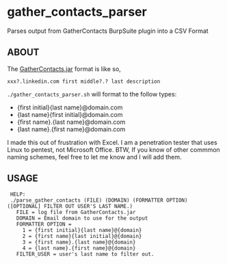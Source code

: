 # gather_contacts_parser
Parses output from GatherContacts BurpSuite plugin into a CSV Format
## ABOUT
The [GatherContacts.jar](https://github.com/clr2of8/GatherContacts) format is like so,
```
xxx?.linkedin.com first middle?.? last description
```
`./gather_contacts_parser.sh` will format to the follow types:

* {first initial}{last name}@domain.com
* {last name}{first initial}@domain.com
* {first name}.{last name}@domain.com
* {last name}.{first name}@domain.com

I made this out of frustration with Excel. I am a penetration tester that uses Linux to pentest, not Microsoft Office. BTW, If you know of other commmon naming schemes, feel free to let me know and I will add them.

## USAGE
```
 HELP: 
 ./parse_gather_contacts (FILE) (DOMAIN) (FORMATTER OPTION) ([OPTIONAL] FILTER OUT USER'S LAST NAME.)
   FILE = log file from GatherContacts.jar
   DOMAIN = Email domain to use for the output
   FORMATTER OPTION = 
     1 = {first initial}{last name}@{domain}
     2 = {first name}{last initial}@{domain}
     3 = {first name}.{last name}@{domain}
     4 = {last name}.{first name}@{domain}
   FILTER_USER = user's last name to filter out.
```
